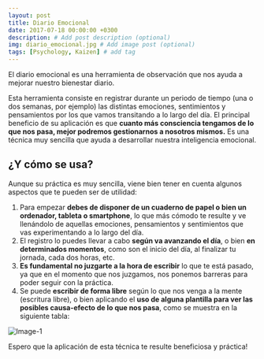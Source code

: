 ```yaml
---
layout: post
title: Diario Emocional
date: 2017-07-18 00:00:00 +0300
description: # Add post description (optional)
img: diario_emocional.jpg # Add image post (optional)
tags: [Psychology, Kaizen] # add tag
---
```


El diario emocional es una herramienta de observación que nos ayuda a mejorar nuestro bienestar diario.

Esta herramienta consiste en registrar durante un periodo de tiempo (una o dos semanas, por ejemplo) las distintas emociones, sentimientos y pensamientos por los que vamos transitando a lo largo del día. El principal beneficio de su aplicación es que **cuanto más consciencia tengamos de lo que nos pasa, mejor podremos gestionarnos a nosotros mismos.** Es una técnica muy sencilla que ayuda a desarrollar nuestra inteligencia emocional.

## ¿Y cómo se usa?
Aunque su práctica es muy sencilla, viene bien tener en cuenta algunos aspectos que te pueden ser de utilidad:

1. Para empezar **debes de disponer de un cuaderno de papel o bien un ordenador, tableta o smartphone**, lo que más cómodo te resulte y ve llenándolo de aquellas emociones, pensamientos y sentimientos que vas experimentando a lo largo del día. 
2. El registro lo puedes llevar a cabo **según va avanzando el día**, o bien **en determinados momentos**, como son el inicio del día, al finalizar tu jornada, cada dos horas, etc. 
3. **Es fundamental no juzgarte a la hora de escribir** lo que te está pasado, ya que en el momento que nos juzgamos, nos ponemos barreras para poder seguir con la práctica. 
4. Se puede **escribir de forma libre** según lo que nos venga a la mente (escritura libre), o bien aplicando el **uso de alguna plantilla para ver las posibles causa-efecto de lo que nos pasa**, como se muestra en la siguiente tabla: 

![Image-1]({{site.baseurl}}/assets/img/tabla_emociones.png)

Espero que la aplicación de esta técnica te resulte beneficiosa y práctica!
